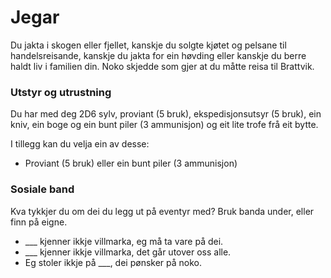 # Jegar

Du jakta i skogen eller fjellet, kanskje du solgte kjøtet og pelsane til handelsreisande, kanskje du jakta for ein høvding eller kanskje du berre haldt liv i familien din. Noko skjedde som gjer at du måtte reisa til Brattvik.

### Utstyr og utrustning

Du har med deg 2D6 sylv, proviant (5 bruk), ekspedisjonsutsyr (5 bruk), ein kniv, ein boge og ein bunt piler (3 ammunisjon) og eit lite trofe frå eit bytte.

I tillegg kan du velja ein av desse: 
- Proviant (5 bruk) eller ein bunt piler (3 ammunisjon)

### Sosiale band

Kva tykkjer du om dei du legg ut på eventyr med? Bruk banda under, eller finn på eigne.

- ___ kjenner ikkje villmarka, eg må ta vare på dei.
- ___ kjenner ikkje villmarka, det går utover oss alle.
- Eg stoler ikkje på ___, dei pønsker på noko.
